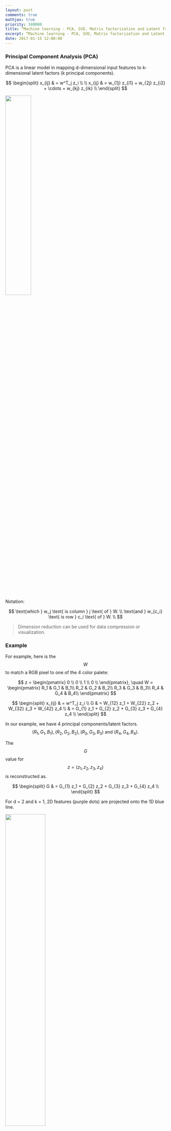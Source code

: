 ```yaml
---
layout: post
comments: true
mathjax: true
priority: 340000
title: “Machine learning - PCA, SVD, Matrix factorization and Latent factor model”
excerpt: “Machine learning - PCA, SVD, Matrix factorization and Latent factor model”
date: 2017-01-15 12:00:00
---
```


### Principal Component Analysis (PCA)

PCA is a linear model in mapping d-dimensional input features to k-dimensional latent factors (k principal components). 

$$ 
\begin{split}
x_{ij} & = w^T_j z_i \\
\\
x_{ij} & = w_{1j} z_{i1} + w_{2j} z_{i2} + \cdots + w_{kj} z_{ik} \\
\end{split}
$$ 

<div class="imgcap">
<img src="/assets/ml/eqp2.png" style="border:none;width:40%">
</div>

Notation:

$$
\text{which } w_j \text{ is column } j \text{ of } W. \\
\text{and } w_{c_i} \text{ is row } c_i \text{ of } W. \\
$$

> Dimension reduction can be used for data compression or visualization.

### Example

For example, here is the $$W$$ to match a RGB pixel to one of the 4 color palete:

$$
z = \begin{pmatrix}
0 \\
0 \\
1 \\
0 \\
\end{pmatrix}, \quad
W = \begin{pmatrix}
R_1 & G_1 & B_1\\
R_2 & G_2 & B_2\\
R_3 & G_3 & B_3\\
R_4 & G_4 & B_4\\
\end{pmatrix}
$$


$$
\begin{split}
x_{ij} & = w^T_j z_i \\
G & = W_{12} z_1 + W_{22} z_2 + W_{32} z_3 + W_{42} z_4 \\
& =  G_{1} z_1 + G_{2} z_2 + G_{3} z_3 + G_{4} z_4 \\
\end{split}
$$

In our example, we have 4 principal components/latent factors. $$(R_1, G_1, B_1), (R_2, G_2, B_2), (R_3, G_3, B_3) \text{ and } (R_4, G_4, B_4).$$ 

The $$G$$ value for $$z=(z_1, z_2, z_3, z_4)$$ is reconstructed as.

$$
\begin{split}
G & =  G_{1} z_1 + G_{2} z_2 + G_{3} z_3 + G_{4} z_4 \\
\end{split}
$$


For d = 2 and k = 1, 2D features (purple dots) are projected onto the 1D blue line. 

<div class="imgcap">
<img src="/assets/ml/pca.png" style="border:none;width:50%">
</div>

PCA selects a projection that can maximize the variance of their output. Hence, PCA will pick the blue line over the green line if it has a higher variance.
<div class="imgcap">
<img src="/assets/ml/pca3.png" style="border:none;width:40%">
</div>
<div class="imgcap">
<img src="/assets/ml/pca4.png" style="border:none;width:50%">
</div>

#### Matrix factorization
PCA can formulated as an approximation to the matrix factorization.

$$
\text{X: N x d} \\
\text{Z: N x k} \\
\text{W: k x d} \\
$$

$$
X \approx Z W \\
$$


<div class="imgcap">
<img src="/assets/ml/x12.png" style="border:none;width:50%">
</div>

### PCA Cost Function

We want to minimize the MSE for $$x$$ and the corresponding value for the latent variable $$z$$. $$ (\hat{x} = w^T_j z_i)$$:

$$
\begin{split}
J(W, Z) & = \sum^N_{i=1} \sum^d_{j=1} (w^T_j z_i - x_{ij})^2 \\
& = \sum^N_{i=1} \| W^T z_i - Xi \|^2  \\
& =  \| ZW - X \|^2_F \\
\end{split}
$$

which 

$$
\| M \|^2_F = \sum_i \sum_j m_{ij}^2
$$


### Solving W

First, we need to perform feature scaling on input features $$x_i$$:

$$
\begin{split}
x^i_j = \frac{x^i_j - \mu_j }{\sigma_j}
\end{split}
$$

> $$x^i$$ is the ith training datapoints.

which $$ \mu_j \text{ and } \sigma_j $$ are the mean and standard deviation for the feature $$x_i$$. For an image, they are the means and standard deviations of each pixel. For a 100x100x3 image, we will have 30,000 $$ \mu_j \text{ and } \sigma_j $$.

PCA is based on unsupervised learning. We want to optimize the latent factors $$W$$ and latent variables $$Z$$ for the cost function $$J$$

$$
\begin{split}
J(W, Z) & =  \| ZW - X \|^2_F \\
\end{split}
$$

### Gradient descent 

One of the method to solve PCA is to use Gradient descent to optimize the trainable parameters $$W$$ and $$Z$$ with the cost function above.

### Alternating minimization:

Alternating minimization is another method to find a solution for PCA.

* Optimize ‘W’ with ‘Z’ fixed
* Optimize ‘Z’ with ‘W’ fixed
* Keep repeating
	 
$$
\begin{split}
\nabla_W J(W, Z) & = Z^TZW-Z^TX = 0\\
\implies W &= (Z^TZ)^{-1}(Z^TX) \\
\end{split}
$$

$$
\begin{split}
\nabla_Z J(W, Z) & = ZWW^T-XW^T = 0\\
\implies Z & = XW^T(WW^T)^{-1} \\
\end{split}
$$

### Singular value decomposition (SVD) 

Both methods above solve the PCA using empirical method. SVD solves the PCA analytically. Before discussing it in details, we discuss the Singular value decomposition first (SVD). SVD decompose a matrix into 3 matrice as:

$$
\begin{split}
A_{nxp} & = U_{nxn} S_{nxp} V^T_{pxp} \quad \quad \text{where } U^TU & = I, V^TV = I \\
\end{split}
$$

The matrix $$U$$ and $$V$$ is later used to transfrom $$x$$ to $$z$$ in PCA.

SVD consists of 
* Finding the eigenvalues and eigenvectors of $$AA^T$$ and $$A^TA$$
* The eigenvectors of $$AA^T$$ make up the columns of U
* The eigenvectors of $$A^TA$$ make up the columns of V 
* The singular values in S are square roots of eigenvalues from $$AA^T$$ or $$A^TA$$

Let's go through an example:

$$
A = \begin{bmatrix}
2 & 4 \\
1 & 3 \\
0 & 0 \\
0 & 0 \\
\end{bmatrix}
$$

$$
A A^T = \begin{bmatrix}
2 & 4 \\
1 & 3 \\
0 & 0 \\
0 & 0 \\
\end{bmatrix} 
\begin{bmatrix}
2 & 1 & 0 & 0\\
4 & 3 & 0 & 0 \\
\end{bmatrix} = 
\begin{bmatrix}
20 & 14 & 0 & 0\\
14 & 10 & 0 & 0 \\
0 & 0 & 0 & 0 \\
0 & 0 & 0 & 0 \\
\end{bmatrix} = B
$$

The eigenvector $$X$$ and eigenvalue $$\lambda$$ of $$A$$ is defined as:

$$
\begin{split}
Bx & = \lambda x \quad \quad \text{which } \lambda \text{ is a scalar.} \\
(B - \lambda I ) x & = 0 \\
\end{split}
$$ 

Now solving:

$$
\begin{split}
det \begin{bmatrix}
20 - \lambda & 14 & 0 & 0\\
14 & 10- \lambda & 0 & 0 \\
0 & 0 & - \lambda & 0 \\
0 & 0 & 0 & - \lambda \\
\end{bmatrix} = 0
\end{split}
$$ 

The eigenvalues are:

$$
\lambda_1  \approx 29.88 \\
\lambda_2  \approx 0.118 \\
\lambda_3 = 0 \\
\lambda_4 = 0 \\
$$

> We always sort lambda in the descending order. The kth highest eigenvectors will be used for $$W$$.

For $$\lambda_1  = 29.88$$

$$
\begin{split}
\begin{bmatrix}
20 - 29.88 & 14 & 0 & 0\\
14 & 10 - 29.88 & 0 & 0 \\
0 & 0 & 0 & 0 \\
0 & 0 & 0 & 0 \\
\end{bmatrix} \cdot x & = 0 \\
\implies
-9.883 x_1 + 14 x_2 & = 0 \\
14 x_1 - 19.88  x_2 & = 0 \\
\end{split} 
$$

$$
\begin{split}
\begin{bmatrix}
x_1 \\
x_2 \\
x_3 \\
x_4 \\
\end{bmatrix}  & = 
\begin{bmatrix}
0.82\\
0.58\\
0\\
0\\
\end{bmatrix}
\end{split} 
$$ 

which is the first column of $$U$$.

For $$\lambda_2 = 0.118$$

$$
\begin{split}
19.883 x1 + 14 x2 = 0 \\
14 x1 + 9.883 x2 = 0
\end{split} 
$$

$$
\begin{split}
\begin{bmatrix}
x_1 \\
x_2 \\
x_3 \\
x_4 \\
\end{bmatrix}  & = 
\begin{bmatrix}
-0.58\\
0.82\\
0\\
0\\
\end{bmatrix}
\end{split} 
$$ 

which is the second column of $$U$$.

We can skip all the eigenvalues = 0. Hence:

$$
\begin{split}
U = \begin{bmatrix}
0.82 & -0.58& 0 & 0\\
0.58 & 0.82& 0 & 0\\
0 & 0 & 1 & 0\\
0 & 0 & 0 & 1\\
\end{bmatrix}
\end{split} 
$$ 

Similarly, we calculate $$A^TA$$ to find $$V$$ which is:

$$
\begin{split}
V = \begin{bmatrix}
0.4 & -0.91\\
0.91 & 0.4\\
\end{bmatrix}
\end{split} 
$$ 

The singular values in S are square roots of eigenvalues from $$AA^T$$ or $$A^TA$$:

$$
\begin{split}
S = \begin{bmatrix}
\sqrt{29.88} = 5.47 & 0 \\
0 & \sqrt{0.12} = 0.37\\
0 & 0 \\
0 & 0 \\
\end{bmatrix}
\end{split} 
$$ 


> The sample above is originated from [http://web.mit.edu/be.400/www/SVD/Singular_Value_Decomposition.htm]

Now we apply SVD to solve PCA. First we compute the covariance matrix with our $$m$$ n-Dimensional training datapoints $$x$$.
 
$$
\Sigma = \frac{1}{m} \sum^M_{i=1} x^i  (x^i)^T
$$

$$\Sigma$$ is a nxn matrix

$$
\begin{split}
\Sigma_{nxn} =  x_{nx1}  \cdot  (x)^T_{1xn}
\end{split}
$$

Apply SVD to decompose $$\Sigma$$ to $$U$$:

$$
\begin{split}
\Sigma_{nxn} & = U_{nxn} S_{nxn} V^T_{nxn}  \\
\Sigma & = U S V^T  \\
\end{split}
$$

Which $$U$$ have the dimension of:

$$
U = \begin{bmatrix}
u_{11} & u_{12} & \cdots & u_{1k} \cdots u_{1n}\\
u_{21} & u_{22} & \cdots & u_{2k} \cdots u_{2n}\\
\vdots & \vdots & \ddots & \vdots \\
u_{n1} & u_{n2} & \cdots & u_{nk} \cdots u_{nn}\\
\end{bmatrix}
$$

We only take the first k columns:

$$
U = \begin{bmatrix}
u_{11} & u_{12} & \cdots & u_{1k} \\
u_{21} & u_{22} & \cdots & u_{2k} \\
\vdots & \ddots & \vdots \\
u_{n1} & u_{n2} & \cdots & u_{nk} \\
\end{bmatrix}
$$

To transform $$X$$ to $$Z$$:

$$
z = U^T x
$$

Let's check the dimensionality again:

$$
z_{kx1} = (U^T)_{kxn} x_{nx1}
$$

To convert $$z$$ to $$x$$:
 
$$
x = U z
$$

### Predicting Z

Given $$W$$ and testing data $$\hat{X}$$, $$\hat{Z}$$ is computed by first subtract the training mean from the features and then calculate $$Z$$.  

$$
\begin{split}
\hat{x}^i & = \hat{x}^i -\mu \\
\hat{Z} & = \hat{X}W^T(WW^T)^{-1} \\
\end{split}
$$

### Choosing the number of latent factors k

PCA is about maximizing variance. Say to keep 90% of variance, we set $$R = 0.1$$.

$$
\begin{split}
J_k & =  \| ZW - X \|^2_F \\
J_0 & =  \| X \|^2_F \\
\\
\frac{J_k}{J_0} & = \frac{\| ZW - X \|^2_F}{\| X \|^2_F} < R \\
R & > \frac{\| ZW - X \|^2_F}{n \cdot var(x_{ij})}
\end{split}
$$

Alternatively, we can start from k=1 and increment it until say $$ T \lt 0.01 $$.

$$
\Sigma = \frac{1}{m} \frac{\sum^M_{i=1} \| x^i  - (\hat{x})^i \|^2} {\sum^M_{i=1} \| x^i \|^2  } \lt T = 0.01
$$

$$S$$ stores the eigenvalues of the eigenvectors but also reflect how important for a particular latent factors. Hence, we can also determine k by:

$$
\begin{split}
S = \begin{bmatrix}
S_{11} & 0 & 0 & \cdots & 0 \\
 0 & S_{22} & 0 & \cdots & 0 \\
 0 & 0 & S_{33} & \cdots & 0 \\
\vdots & \ddots & \vdots \\
\end{bmatrix}
\end{split} 
$$ 

$$
\frac{\sum^k_{i=1} S_{ii}}{\sum^n_{i=1} S_{ii}} \gt T = 0.99 
$$

### W uniqueness (orthogonal)

The solution for W is not unique. But we can impose a few restrictions to solve this.
* Set the magnitude of the principal component to 1. ($$W_{c_i}$$: row $$c_i$$ of $$w$$)
* Each latent factors are independent of each other (cross product = 0).

$$
\begin{split}
\| W_{c_i} \| & = 1 \\
W_{c_i}^T W_{c_i^{'}} & = 0 \quad \text{for } c_i^{'} \neq c \\ 
\end{split}
$$

We can still have the factors $$W_{c_i}$$ rotated or label switching $$W_{c_i}$$ switch to $$W_{c_i^{'}}$$. To fix this, we can 

* First set k = 1, and solve W with the constraint above
* Set k = 2 with the first factor set and solve $$W$$ for the second factor $$W_2$$
* Repeat until reaching our target k

The blue line is our first optimized W for $$k = 1$$. The optimal solution $$W$$ for $$k = 2$$ is the red line orthogonal to the blue line.

<div class="imgcap">
<img src="/assets/ml/pca2.png" style="border:none;width:50%">
</div>

With these constraints:

$$
\begin{split}
\| w_{c_i}  \| & = 1 \\
w_{c_i}^T w_{c_i^{'}} & = \begin{cases}
                        1  \quad \text{ if } c_i = c_i^{'} \\
                        0 \quad \text{ if } {c_i} \neq c_i^{'} \\
\end{cases} \\ \\
\implies W W^T & = I \\
\end{split}
$$

Solving Z becomes:

$$
\begin{split}
Z & = XW^T(WW^T)^{-1} \\
& = XW^T
\end{split}
$$

### Eigenfaces

Eigenfaces apply PCA to represent a facial image with latent factors. First we compute the mean image and the top k eigenvectors (Principal components)
 
<div class="imgcap">
<img src="/assets/ml/eign1.png" style="border:none;width:50%">
</div>

The image is encoded with the latent factors:
<div class="imgcap">
<img src="/assets/ml/face2.png" style="border:none;width:80%">
</div>

### Non-negative matrix factorization (NMF):

NMP is similar to the matrix factorization methods above with the same cost functions, except that we add an additional constraint that $$W$$ and $$Z$$ are non-negative.

IN NMF,
* $$W$$ and $$Z$$ are non-negative instead of orthogonal
* Promote sparsity
	* Avoiding postive & negative matrix elements cancelling each other
	* Brain seem to use sparse representation 
	* Energy efficient
	* Increase the number of concepts that can memorize
* Learning the parts of objects

In NMF. the latent factors are more close to individual facial features.

<div class="imgcap">
<img src="/assets/ml/face4.png" style="border:none;width:60%">
</div>

Credit: Daniel D. Lee: Learning the parts of objects by non-negative matrix factorization

### Sparse Matrix Factorization

Sparse Matrix Factorization promotes the sparsity of $$W$$.

Here is the plot of J with an optimized $$w$$ smaller than 0.

<div class="imgcap">
<img src="/assets/ml/L02.png" style="border:none;width:60%">
</div>

With the constraint of $$w>0$$, the optimized cost is now at $$w=0$$ (promote sparsity).

<div class="imgcap">
<img src="/assets/ml/L03.png" style="border:none;width:60%">
</div>

We are going to use Gradient descent to train $$W$$ and reset the value to 0 if it is negative:

$$
w_i = max(0, w_i - \alpha \nabla_{w_i} J)
$$

#### L1-regularization 

We can also use L1 regularization to control sparsity:

$$
\begin{split}
J(W, Z) & =  \| ZW - X \|^2_F + \frac{\lambda_1}{2} \| W \|_1 + \frac{\lambda_2}{2} \| Z \|_1   \\
\end{split}
$$

Here is the visualization of latent factors with different techniques:
 
<div class="imgcap">
<img src="/assets/ml/face11.png" style="border:none;width:100%">
</div>

Credit: Julien Mairal etc... Online Learning for Matrix Factorization and Sparse Coding

### Regularized Matrix Factorization

Instead of forcing orthogonality, we can add a L2 regularization cost to control how $$W$$ is optimized.

$$
\begin{split}
J(W, Z) & =  \| ZW - X \|^2_F + \frac{\lambda_1}{2} \| W \|^2_f + \frac{\lambda_2}{2} \| Z \|^2_f   \\
\end{split}
$$

### Latent Factor Model using logistic loss

We can also use logistic loss for our cost function

$$
\begin{split}
J(W, Z) & =  \sum^n_{i=1} \sum^d_{j=1} \log( 1+ e^{ - x_{ij}w^T_jz_i} )
\end{split}
$$

### Robust PCA

To reduce the effects of outlier, Robust PCA switch to a L1-norm in calculating the errors.

$$
\begin{split}
J(W, Z) & =  \vert ZW - X \vert \\
\end{split}
$$


